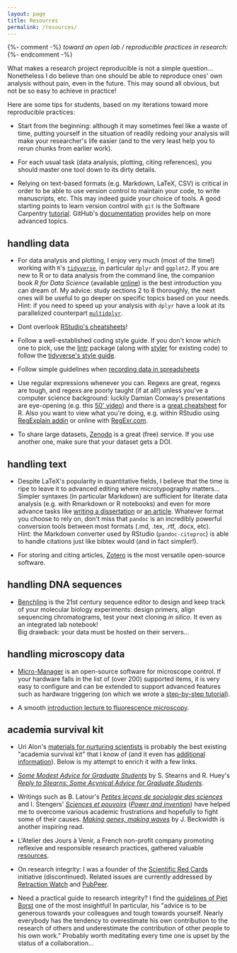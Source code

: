 ```yaml
---
layout: page
title: Resources
permalink: /resources/
---
```


{%- comment -%}
*toward an open lab / reproducible practices in research:*
{%- endcomment -%}

What makes a research project reproducible is not a simple question... Nonetheless I do believe than one should be able to reproduce ones' own analysis without pain, even in the future. This may sound all obvious, but not be so easy to achieve in practice!

Here are some tips for students, based on my iterations toward more reproducible practices:

- Start from the beginning: although it may sometimes feel like a waste of time, putting yourself in the situation of readily redoing your analysis will make your researcher's life easier (and to the very least help you to rerun chunks from earlier work).

- For each usual task (data analysis, plotting, citing references), you should master one tool down to its dirty details.

- Relying on text-based formats (e.g. Markdown, LaTeX, CSV) is critical in order to be able to use version control to maintain your code, to write manuscripts, etc. This may indeed guide your choice of tools. A good starting points to learn version control with `git` is the Software Carpentry [tutorial](https://swcarpentry.github.io/git-novice/). GitHub's [documentation](https://help.github.com) provides help on more advanced topics.


## handling data

- For data analysis and plotting, I enjoy very much (most of the time!) working with `R`'s [`tidyverse`](https://www.tidyverse.org), in particular `dplyr` and `ggplot2`. If you are new to R or to data analysis from the command line, the companion book *R for Data Science* (available [online](http://r4ds.had.co.nz)) is the best introduction you can dream of. My advice: study sections 2 to 8 thoroughly, the next ones will be useful to go deeper on specific topics based on your needs.  
Hint: if you need to speed up your analysis with `dplyr` have a look at its parallelized counterpart [`multidplyr`](https://github.com/hadley/multidplyr).
 
- Dont overlook [RStudio's cheatsheets](https://www.rstudio.com/resources/cheatsheets/)!

- Follow a well-established coding style guide. If you don't know which one to pick, use the [lintr](https://github.com/jimhester/lintr) package (along with [styler](https://github.com/r-lib/styler) for existing code) to follow the [tidyverse's style guide](http://style.tidyverse.org).


- Follow simple guidelines when [recording data in spreadsheets](http://blog.revolutionanalytics.com/2017/11/good-practices-spreadsheets.html)

- Use regular expressions whenever you can. Regexs are great, regexs are tough, and regexs are poorly taught (if at all!) unless you've a computer science background: luckily Damian Conway's presentations are eye-opening (e.g. this [50' video](https://www.infoq.com/presentations/regex)) and there is a [great cheatsheet](https://www.rstudio.com/wp-content/uploads/2016/09/RegExCheatsheet.pdf) for R. Also you want to view what you're doing, e.g. within RStudio using [RegExplain addin]() or online with [RegExr.com](https://regexr.com/).

- To share large datasets, [Zenodo](https://zenodo.org) is a great (free) service. If you use another one, make sure that your dataset gets a DOI.


## handling text

- Despite LaTeX's popularity in quantitative fields, I believe that the time is ripe to leave it to advanced editing where microtypography matters... Simpler syntaxes (in particular Markdown) are sufficient for literate data analysis (e.g. with Rmarkdown or R notebooks) and even for more advance tasks like [writing a dissertation](https://github.com/tompollard/phd_thesis_markdown) or [an article](https://github.com/rstudio/rticles). Whatever format you choose to rely on, don't miss that `pandoc` is an incredibly powerful conversion tools between most formats (.md, .tex, .rtf, .docx, etc).  
Hint: the Markdown converter used by RStudio (`pandoc-citeproc`) is able to handle citations just like bibtex would (and in fact simpler!).

- For storing and citing articles, [Zotero](https://zotero.org) is the most versatile open-source software. <!-- However, its user experience is a bit rough on the edges: it took me a while to go back to it after using Papers during three years. Check [my tips to streamline saving,  storing, and citing](). -->


## handling DNA sequences

- [Benchling](https://benchling.com) is the 21st century sequence editor to design and keep track of your molecular biology experiments: design primers, align sequencing chromatograms, test your next cloning *in silico*. It even as an integrated lab notebook!  
Big drawback: your data must be hosted on their servers...


## handling microscopy data

- [Micro-Manager](https://micro-manager.org) is an open-source software for microscope control. If your hardware falls in the list of (over 200) supported items, it is very easy to configure and can be extended to support advanced features such as hardware triggering (on which we wrote a [step-by-step tutorial](https://github.com/vanNimwegenLab/MiM_NikonTi/blob/master/Docs/NikonTi_hardware_triggering.md)). 

- A smooth [introduction lecture to fluorescence microscopy](https://www.ibiology.org/ibioeducation/taking-courses/ibiology-microscopy-short-course/introduction-to-fluorescence-microscopy-2.html).

<!-- - IJ Fiji resources -->

<!-- - *archiving/browsing microscopy images (fiji, omero, bioformats) -->


## academia survival kit

<!-- (1998) Directed evolution of a full professor. Curr. Biol. 8, R864. -->

- Uri Alon's [materials for nurturing scientists](http://www.weizmann.ac.il/mcb/UriAlon/materials-nurturing-scientists) is probably the best existing "academia survival kit" that I know of (and it even has [additional information](http://www.weizmann.ac.il/mcb/UriAlon/additional-information)). Below is my attempt to enrich it with a few links.

- [*Some Modest Advice for Graduate Students*](http://onlinelibrary.wiley.com/doi/10.2307/20166580/full) by S. Stearns and R. Huey's [*Reply to Stearns: Some Acynical Advice for Graduate Students*](http://onlinelibrary.wiley.com/store/10.2307/20166581/asset/bes21987682150.pdf?v=1&t=jauajito&s=d0bcc7d5cc17ded6f0410b8e9fc808b64d4a7e51).

- Writings such as B. Latour's [*Petites leçons de sociologie des sciences*](http://www.editionsladecouverte.fr/catalogue/index-Petites_le__ons_de_sociologie_des_sciences-9782707150127.html) and I. Stengers' [*Sciences et pouvoirs*](http://www.editionsladecouverte.fr/catalogue/index-Sciences_et_pouvoirs-9782707138576.html) ([*Power and invention*](https://www.upress.umn.edu/book-division/books/power-and-invention)) have helped me to overcome various academic frustrations and hopefully to fight some of their causes. [*Making genes, making waves*](http://www.hup.harvard.edu/catalog.php?isbn=9780674009288) by J. Beckwidth is another inspiring read.

- L'Atelier des Jours à Venir, a French non-profit company promoting reflexive and responsible research practices, gathered valuable [resources](http://www.joursavenir.org/Resources).

<!-- - contribution NKI -->

- On research integrity: I was a founder of the [Scientific Red Cards](https://scientificredcards.wordpress.com) initiative (discontinued). Related issues are currently addressed by [Retraction Watch](https://retractionwatch.com) and [PubPeer](https://pubpeer.com).

- Need a practical guide to research integrity? I find the [guidelines of Piet Borst](https://joursavenir.wordpress.com/2018/03/25/integrity-in-science-by-piet-borst/) one of the most insightful! In particular, his "advice is to be generous towards your colleagues and tough towards yourself. Nearly everybody has the tendency to overestimate his own contribution to the research of others and underestimate the contribution of other people to his own work." Probably worth meditating every time one is upset by the status of a collaboration...

  <!-- + blog post -->
  